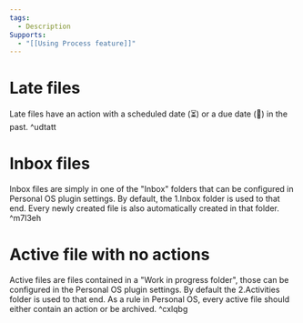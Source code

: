 ```yaml
---
tags:
  - Description
Supports:
  - "[[Using Process feature]]"
---
```

# Late files

Late files have an action with a scheduled date (⏳) or a due date (📅) in the past.  ^udtatt
# Inbox files

Inbox files are simply in one of the "Inbox" folders that can be configured in Personal OS plugin settings.  By default, the 1.Inbox folder is used to  that end. Every newly created file is also automatically created in that folder.  ^m7l3eh

# Active file with no actions

Active files are files contained in a "Work in progress folder", those can be configured in the Personal OS plugin settings. By default the 2.Activities folder is used to that end. 
As a rule in Personal OS, every active file should either contain an action or be archived.  ^cxlqbg